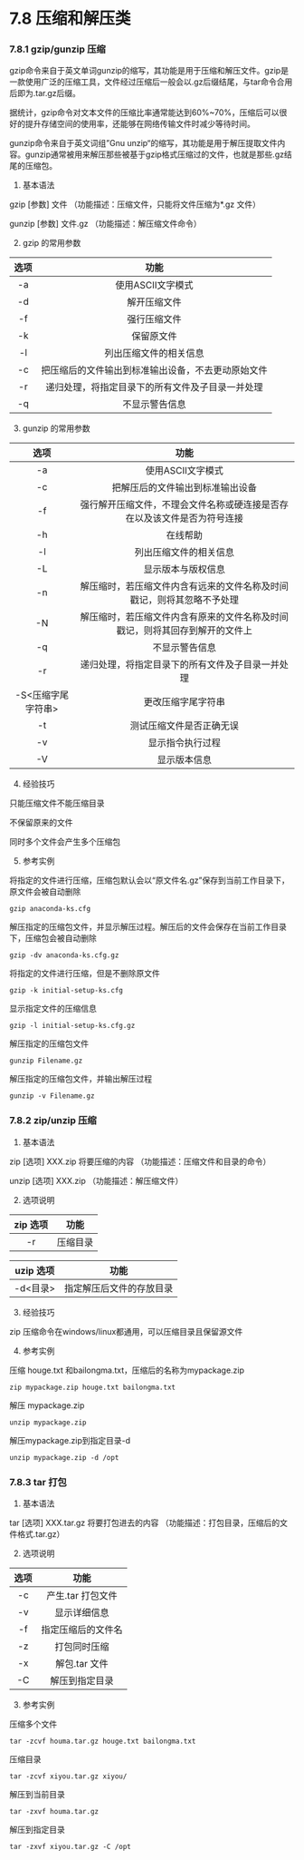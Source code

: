 # 7.8 压缩和解压类

### 7.8.1 gzip/gunzip 压缩

gzip命令来自于英文单词gunzip的缩写，其功能是用于压缩和解压文件。gzip是一款使用广泛的压缩工具，文件经过压缩后一般会以.gz后缀结尾，与tar命令合用后即为.tar.gz后缀。

据统计，gzip命令对文本文件的压缩比率通常能达到60%~70%，压缩后可以很好的提升存储空间的使用率，还能够在网络传输文件时减少等待时间。

gunzip命令来自于英文词组”Gnu unzip“的缩写，其功能是用于解压提取文件内容。gunzip通常被用来解压那些被基于gzip格式压缩过的文件，也就是那些.gz结尾的压缩包。

1. 基本语法

gzip [参数] 文件 （功能描述：压缩文件，只能将文件压缩为*.gz 文件）

gunzip [参数] 文件.gz （功能描述：解压缩文件命令）

2. gzip 的常用参数

| 选项  |            功能             |
|:---:|:-------------------------:|
| -a  |        使用ASCII文字模式        |
| -d  |          解开压缩文件           |
| -f  |          强行压缩文件           |
| -k  |           保留原文件           |
| -l  |        列出压缩文件的相关信息        |
| -c  | 把压缩后的文件输出到标准输出设备，不去更动原始文件 |
| -r  | 递归处理，将指定目录下的所有文件及子目录一并处理  |
| -q  |          不显示警告信息          |

3. gunzip 的常用参数

|     选项      |                   功能                   |
|:-----------:|:--------------------------------------:|
|     -a      |              使用ASCII文字模式               |
|     -c      |            把解压后的文件输出到标准输出设备            |
|     -f      |  强行解开压缩文件，不理会文件名称或硬连接是否存在以及该文件是否为符号连接  |
|     -h      |                  在线帮助                  |
|     -l      |              列出压缩文件的相关信息               |
|     -L      |               显示版本与版权信息                |
|     -n      |  解压缩时，若压缩文件内含有远来的文件名称及时间戳记，则将其忽略不予处理   |
|     -N      | 解压缩时，若压缩文件内含有原来的文件名称及时间戳记，则将其回存到解开的文件上 |
|     -q      |                不显示警告信息                 |
|     -r      |        递归处理，将指定目录下的所有文件及子目录一并处理        |
| -S<压缩字尾字符串> |               更改压缩字尾字符串                |
|     -t      |              测试压缩文件是否正确无误              |
|     -v      |                显示指令执行过程                |
|     -V      |                 显示版本信息                 |

4. 经验技巧

只能压缩文件不能压缩目录

不保留原来的文件

同时多个文件会产生多个压缩包

5. 参考实例

将指定的文件进行压缩，压缩包默认会以“原文件名.gz”保存到当前工作目录下，原文件会被自动删除

```shell
gzip anaconda-ks.cfg
```

解压指定的压缩包文件，并显示解压过程。解压后的文件会保存在当前工作目录下，压缩包会被自动删除  

```shell
gzip -dv anaconda-ks.cfg.gz 
```

将指定的文件进行压缩，但是不删除原文件

```shell
gzip -k initial-setup-ks.cfg
```

显示指定文件的压缩信息

```shell
gzip -l initial-setup-ks.cfg.gz 
```

解压指定的压缩包文件

```shell
gunzip Filename.gz
```

解压指定的压缩包文件，并输出解压过程

```shell
gunzip -v Filename.gz
```

### 7.8.2 zip/unzip 压缩

1. 基本语法

zip [选项] XXX.zip 将要压缩的内容 （功能描述：压缩文件和目录的命令）

unzip [选项] XXX.zip （功能描述：解压缩文件）

2. 选项说明

| zip 选项 |  功能  |
|:------:|:----:|
|   -r   | 压缩目录 |

| uzip 选项 |      功能      |
|:-------:|:------------:|
| -d<目录>  | 指定解压后文件的存放目录 |

3. 经验技巧

zip 压缩命令在windows/linux都通用，可以压缩目录且保留源文件

4. 参考实例

压缩 houge.txt 和bailongma.txt，压缩后的名称为mypackage.zip

```shell
zip mypackage.zip houge.txt bailongma.txt
```

解压 mypackage.zip

```shell
unzip mypackage.zip
```

解压mypackage.zip到指定目录-d

```shell
unzip mypackage.zip -d /opt
```

### 7.8.3 tar 打包

1. 基本语法

tar [选项] XXX.tar.gz 将要打包进去的内容 （功能描述：打包目录，压缩后的文件格式.tar.gz）

2. 选项说明

| 选项  |     功能      |
|:---:|:-----------:|
| -c  | 产生.tar 打包文件 |
| -v  |   显示详细信息    |
| -f  |  指定压缩后的文件名  |
| -z  |   打包同时压缩    |
| -x  |  解包.tar 文件  |
| -C  |   解压到指定目录   |

3. 参考实例

压缩多个文件

```shell
tar -zcvf houma.tar.gz houge.txt bailongma.txt
```

压缩目录

```shell
tar -zcvf xiyou.tar.gz xiyou/
```

解压到当前目录

```shell
tar -zxvf houma.tar.gz
```

解压到指定目录

```shell
tar -zxvf xiyou.tar.gz -C /opt
```